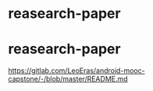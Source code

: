 # reasearch-paper
# reasearch-paper
https://gitlab.com/LeoEras/android-mooc-capstone/-/blob/master/README.md
